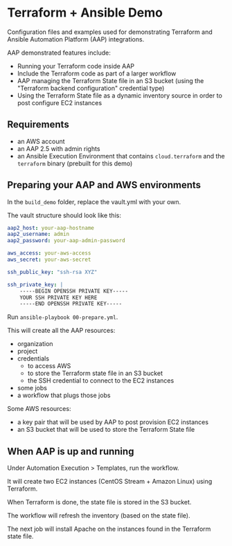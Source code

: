 # Terraform + Ansible Demo

Configuration files and examples used for demonstrating Terraform and Ansible Automation Platform (AAP) integrations. 

AAP demonstrated features include:

- Running your Terraform code inside AAP
- Include the Terraform code as part of a larger workflow 
- AAP managing the Terraform State file in an S3 bucket (using the "Terraform backend configuration" credential type)
- Using the Terraform State file as a dynamic inventory source in order to post configure EC2 instances

## Requirements

- an AWS account
- an AAP 2.5 with admin rights
- an Ansible Execution Environment that contains `cloud.terraform` and the `terraform` binary (prebuilt for this demo)

## Preparing your AAP and AWS environments

In the `build_demo` folder, replace the vault.yml with your own.

The vault structure should look like this:

```yaml
aap2_host: your-aap-hostname
aap2_username: admin
aap2_password: your-aap-admin-password

aws_access: your-aws-access
aws_secret: your-aws-secret

ssh_public_key: "ssh-rsa XYZ"

ssh_private_key: |
    -----BEGIN OPENSSH PRIVATE KEY-----
    YOUR SSH PRIVATE KEY HERE
    -----END OPENSSH PRIVATE KEY-----
```

Run `ansible-playbook 00-prepare.yml`.

This will create all the AAP resources:

- organization
- project
- credentials
  - to access AWS
  - to store the Terraform state file in an S3 bucket
  - the SSH credential to connect to the EC2 instances 
- some jobs
- a workflow that plugs those jobs

Some AWS resources: 

- a key pair that will be used by AAP to post provision EC2 instances
- an S3 bucket that will be used to store the Terraform State file

## When AAP is up and running

Under Automation Execution > Templates, run the workflow.

It will create two EC2 instances (CentOS Stream + Amazon Linux) using Terraform.

When Terraform is done, the state file is stored in the S3 bucket.

The workflow will refresh the inventory (based on the state file).

The next job will install Apache on the instances found in the Terraform state file.

 
